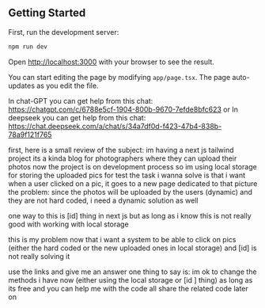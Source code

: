 ## Getting Started

First, run the development server:

```bash
npm run dev
```

Open [http://localhost:3000](http://localhost:3000) with your browser to see the result.

You can start editing the page by modifying `app/page.tsx`. The page auto-updates as you edit the file.

In chat-GPT you can get help from this chat: https://chatgpt.com/c/6788e5cf-1904-800b-9670-7efde8bfc623
or
In deepseek you can get help from this chat: https://chat.deepseek.com/a/chat/s/34a7df0d-f423-47b4-838b-78a9f121f765





first, here is a small review of the subject:
im having a next js tailwind project
its a kinda blog for photographers where they can upload their photos
now the project is on development process so im using local storage for storing the uploaded pics for test
the task i wanna solve is that i want when a user clicked on a pic, it goes to a new page dedicated to that picture
the problem: since the photos will be uploaded by the users (dynamic) and they are not hard coded, i need a dynamic solution as well

one way to this is [id] thing in next js but as long as i know this is not really good with working with local storage

this is my problem now that i want a system to be able to click on pics (either the hard coded or the new uploaded ones in local storage) and [id] is not really solving it

use the links and give me an answer
one thing to say is: im ok to change the methods i have now (either using the local storage or [id ] thing) as long as its free and you can help me with the code
all share the related code later on